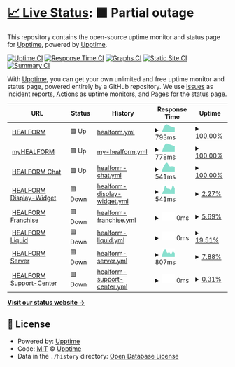 # [📈 Live Status](https://demo.upptime.js.org): <!--live status--> **🟧 Partial outage**

This repository contains the open-source uptime monitor and status page for [Upptime](https://upptime.js.org), powered by [Upptime](https://github.com/upptime/upptime).

[![Uptime CI](https://github.com/HEALFORM/status/workflows/Uptime%20CI/badge.svg)](https://github.com/HEALFORM/status/actions?query=workflow%3A%22Uptime+CI%22)
[![Response Time CI](https://github.com/HEALFORM/status/workflows/Response%20Time%20CI/badge.svg)](https://github.com/HEALFORM/status/actions?query=workflow%3A%22Response+Time+CI%22)
[![Graphs CI](https://github.com/HEALFORM/status/workflows/Graphs%20CI/badge.svg)](https://github.com/HEALFORM/status/actions?query=workflow%3A%22Graphs+CI%22)
[![Static Site CI](https://github.com/HEALFORM/status/workflows/Static%20Site%20CI/badge.svg)](https://github.com/HEALFORM/status/actions?query=workflow%3A%22Static+Site+CI%22)
[![Summary CI](https://github.com/HEALFORM/status/workflows/Summary%20CI/badge.svg)](https://github.com/HEALFORM/status/actions?query=workflow%3A%22Summary+CI%22)

With [Upptime](https://upptime.js.org), you can get your own unlimited and free uptime monitor and status page, powered entirely by a GitHub repository. We use [Issues](https://github.com/upptime/upptime/issues) as incident reports, [Actions](https://github.com/HEALFORM/status/actions) as uptime monitors, and [Pages](https://demo.upptime.js.org) for the status page.

<!--start: status pages-->
<!-- This summary is generated by Upptime (https://github.com/upptime/upptime) -->
<!-- Do not edit this manually, your changes will be overwritten -->
<!-- prettier-ignore -->
| URL | Status | History | Response Time | Uptime |
| --- | ------ | ------- | ------------- | ------ |
| <img alt="" src="https://favicons.githubusercontent.com/www.healform.de" height="13"> [HEALFORM](https://www.healform.de) | 🟩 Up | [healform.yml](https://github.com/HEALFORM/status/commits/HEAD/history/healform.yml) | <details><summary><img alt="Response time graph" src="./graphs/healform/response-time-week.png" height="20"> 793ms</summary><br><a href="https://HEALFORM.github.io/status/history/healform"><img alt="Response time 793" src="https://img.shields.io/endpoint?url=https%3A%2F%2Fraw.githubusercontent.com%2FHEALFORM%2Fstatus%2FHEAD%2Fapi%2Fhealform%2Fresponse-time.json"></a><br><a href="https://HEALFORM.github.io/status/history/healform"><img alt="24-hour response time 793" src="https://img.shields.io/endpoint?url=https%3A%2F%2Fraw.githubusercontent.com%2FHEALFORM%2Fstatus%2FHEAD%2Fapi%2Fhealform%2Fresponse-time-day.json"></a><br><a href="https://HEALFORM.github.io/status/history/healform"><img alt="7-day response time 793" src="https://img.shields.io/endpoint?url=https%3A%2F%2Fraw.githubusercontent.com%2FHEALFORM%2Fstatus%2FHEAD%2Fapi%2Fhealform%2Fresponse-time-week.json"></a><br><a href="https://HEALFORM.github.io/status/history/healform"><img alt="30-day response time 793" src="https://img.shields.io/endpoint?url=https%3A%2F%2Fraw.githubusercontent.com%2FHEALFORM%2Fstatus%2FHEAD%2Fapi%2Fhealform%2Fresponse-time-month.json"></a><br><a href="https://HEALFORM.github.io/status/history/healform"><img alt="1-year response time 793" src="https://img.shields.io/endpoint?url=https%3A%2F%2Fraw.githubusercontent.com%2FHEALFORM%2Fstatus%2FHEAD%2Fapi%2Fhealform%2Fresponse-time-year.json"></a></details> | <details><summary><a href="https://HEALFORM.github.io/status/history/healform">100.00%</a></summary><a href="https://HEALFORM.github.io/status/history/healform"><img alt="All-time uptime 100.00%" src="https://img.shields.io/endpoint?url=https%3A%2F%2Fraw.githubusercontent.com%2FHEALFORM%2Fstatus%2FHEAD%2Fapi%2Fhealform%2Fuptime.json"></a><br><a href="https://HEALFORM.github.io/status/history/healform"><img alt="24-hour uptime 100.00%" src="https://img.shields.io/endpoint?url=https%3A%2F%2Fraw.githubusercontent.com%2FHEALFORM%2Fstatus%2FHEAD%2Fapi%2Fhealform%2Fuptime-day.json"></a><br><a href="https://HEALFORM.github.io/status/history/healform"><img alt="7-day uptime 100.00%" src="https://img.shields.io/endpoint?url=https%3A%2F%2Fraw.githubusercontent.com%2FHEALFORM%2Fstatus%2FHEAD%2Fapi%2Fhealform%2Fuptime-week.json"></a><br><a href="https://HEALFORM.github.io/status/history/healform"><img alt="30-day uptime 100.00%" src="https://img.shields.io/endpoint?url=https%3A%2F%2Fraw.githubusercontent.com%2FHEALFORM%2Fstatus%2FHEAD%2Fapi%2Fhealform%2Fuptime-month.json"></a><br><a href="https://HEALFORM.github.io/status/history/healform"><img alt="1-year uptime 100.00%" src="https://img.shields.io/endpoint?url=https%3A%2F%2Fraw.githubusercontent.com%2FHEALFORM%2Fstatus%2FHEAD%2Fapi%2Fhealform%2Fuptime-year.json"></a></details>
| <img alt="" src="https://favicons.githubusercontent.com/my.healform.de" height="13"> [myHEALFORM](https://my.healform.de) | 🟩 Up | [my-healform.yml](https://github.com/HEALFORM/status/commits/HEAD/history/my-healform.yml) | <details><summary><img alt="Response time graph" src="./graphs/my-healform/response-time-week.png" height="20"> 778ms</summary><br><a href="https://HEALFORM.github.io/status/history/my-healform"><img alt="Response time 778" src="https://img.shields.io/endpoint?url=https%3A%2F%2Fraw.githubusercontent.com%2FHEALFORM%2Fstatus%2FHEAD%2Fapi%2Fmy-healform%2Fresponse-time.json"></a><br><a href="https://HEALFORM.github.io/status/history/my-healform"><img alt="24-hour response time 778" src="https://img.shields.io/endpoint?url=https%3A%2F%2Fraw.githubusercontent.com%2FHEALFORM%2Fstatus%2FHEAD%2Fapi%2Fmy-healform%2Fresponse-time-day.json"></a><br><a href="https://HEALFORM.github.io/status/history/my-healform"><img alt="7-day response time 778" src="https://img.shields.io/endpoint?url=https%3A%2F%2Fraw.githubusercontent.com%2FHEALFORM%2Fstatus%2FHEAD%2Fapi%2Fmy-healform%2Fresponse-time-week.json"></a><br><a href="https://HEALFORM.github.io/status/history/my-healform"><img alt="30-day response time 778" src="https://img.shields.io/endpoint?url=https%3A%2F%2Fraw.githubusercontent.com%2FHEALFORM%2Fstatus%2FHEAD%2Fapi%2Fmy-healform%2Fresponse-time-month.json"></a><br><a href="https://HEALFORM.github.io/status/history/my-healform"><img alt="1-year response time 778" src="https://img.shields.io/endpoint?url=https%3A%2F%2Fraw.githubusercontent.com%2FHEALFORM%2Fstatus%2FHEAD%2Fapi%2Fmy-healform%2Fresponse-time-year.json"></a></details> | <details><summary><a href="https://HEALFORM.github.io/status/history/my-healform">100.00%</a></summary><a href="https://HEALFORM.github.io/status/history/my-healform"><img alt="All-time uptime 100.00%" src="https://img.shields.io/endpoint?url=https%3A%2F%2Fraw.githubusercontent.com%2FHEALFORM%2Fstatus%2FHEAD%2Fapi%2Fmy-healform%2Fuptime.json"></a><br><a href="https://HEALFORM.github.io/status/history/my-healform"><img alt="24-hour uptime 100.00%" src="https://img.shields.io/endpoint?url=https%3A%2F%2Fraw.githubusercontent.com%2FHEALFORM%2Fstatus%2FHEAD%2Fapi%2Fmy-healform%2Fuptime-day.json"></a><br><a href="https://HEALFORM.github.io/status/history/my-healform"><img alt="7-day uptime 100.00%" src="https://img.shields.io/endpoint?url=https%3A%2F%2Fraw.githubusercontent.com%2FHEALFORM%2Fstatus%2FHEAD%2Fapi%2Fmy-healform%2Fuptime-week.json"></a><br><a href="https://HEALFORM.github.io/status/history/my-healform"><img alt="30-day uptime 100.00%" src="https://img.shields.io/endpoint?url=https%3A%2F%2Fraw.githubusercontent.com%2FHEALFORM%2Fstatus%2FHEAD%2Fapi%2Fmy-healform%2Fuptime-month.json"></a><br><a href="https://HEALFORM.github.io/status/history/my-healform"><img alt="1-year uptime 100.00%" src="https://img.shields.io/endpoint?url=https%3A%2F%2Fraw.githubusercontent.com%2FHEALFORM%2Fstatus%2FHEAD%2Fapi%2Fmy-healform%2Fuptime-year.json"></a></details>
| <img alt="" src="https://favicons.githubusercontent.com/chat.healform.de" height="13"> [HEALFORM Chat](https://chat.healform.de) | 🟩 Up | [healform-chat.yml](https://github.com/HEALFORM/status/commits/HEAD/history/healform-chat.yml) | <details><summary><img alt="Response time graph" src="./graphs/healform-chat/response-time-week.png" height="20"> 541ms</summary><br><a href="https://HEALFORM.github.io/status/history/healform-chat"><img alt="Response time 541" src="https://img.shields.io/endpoint?url=https%3A%2F%2Fraw.githubusercontent.com%2FHEALFORM%2Fstatus%2FHEAD%2Fapi%2Fhealform-chat%2Fresponse-time.json"></a><br><a href="https://HEALFORM.github.io/status/history/healform-chat"><img alt="24-hour response time 541" src="https://img.shields.io/endpoint?url=https%3A%2F%2Fraw.githubusercontent.com%2FHEALFORM%2Fstatus%2FHEAD%2Fapi%2Fhealform-chat%2Fresponse-time-day.json"></a><br><a href="https://HEALFORM.github.io/status/history/healform-chat"><img alt="7-day response time 541" src="https://img.shields.io/endpoint?url=https%3A%2F%2Fraw.githubusercontent.com%2FHEALFORM%2Fstatus%2FHEAD%2Fapi%2Fhealform-chat%2Fresponse-time-week.json"></a><br><a href="https://HEALFORM.github.io/status/history/healform-chat"><img alt="30-day response time 541" src="https://img.shields.io/endpoint?url=https%3A%2F%2Fraw.githubusercontent.com%2FHEALFORM%2Fstatus%2FHEAD%2Fapi%2Fhealform-chat%2Fresponse-time-month.json"></a><br><a href="https://HEALFORM.github.io/status/history/healform-chat"><img alt="1-year response time 541" src="https://img.shields.io/endpoint?url=https%3A%2F%2Fraw.githubusercontent.com%2FHEALFORM%2Fstatus%2FHEAD%2Fapi%2Fhealform-chat%2Fresponse-time-year.json"></a></details> | <details><summary><a href="https://HEALFORM.github.io/status/history/healform-chat">100.00%</a></summary><a href="https://HEALFORM.github.io/status/history/healform-chat"><img alt="All-time uptime 100.00%" src="https://img.shields.io/endpoint?url=https%3A%2F%2Fraw.githubusercontent.com%2FHEALFORM%2Fstatus%2FHEAD%2Fapi%2Fhealform-chat%2Fuptime.json"></a><br><a href="https://HEALFORM.github.io/status/history/healform-chat"><img alt="24-hour uptime 100.00%" src="https://img.shields.io/endpoint?url=https%3A%2F%2Fraw.githubusercontent.com%2FHEALFORM%2Fstatus%2FHEAD%2Fapi%2Fhealform-chat%2Fuptime-day.json"></a><br><a href="https://HEALFORM.github.io/status/history/healform-chat"><img alt="7-day uptime 100.00%" src="https://img.shields.io/endpoint?url=https%3A%2F%2Fraw.githubusercontent.com%2FHEALFORM%2Fstatus%2FHEAD%2Fapi%2Fhealform-chat%2Fuptime-week.json"></a><br><a href="https://HEALFORM.github.io/status/history/healform-chat"><img alt="30-day uptime 100.00%" src="https://img.shields.io/endpoint?url=https%3A%2F%2Fraw.githubusercontent.com%2FHEALFORM%2Fstatus%2FHEAD%2Fapi%2Fhealform-chat%2Fuptime-month.json"></a><br><a href="https://HEALFORM.github.io/status/history/healform-chat"><img alt="1-year uptime 100.00%" src="https://img.shields.io/endpoint?url=https%3A%2F%2Fraw.githubusercontent.com%2FHEALFORM%2Fstatus%2FHEAD%2Fapi%2Fhealform-chat%2Fuptime-year.json"></a></details>
| <img alt="" src="https://favicons.githubusercontent.com/display-widget.healform.de" height="13"> [HEALFORM Display-Widget](https://display-widget.healform.de) | 🟥 Down | [healform-display-widget.yml](https://github.com/HEALFORM/status/commits/HEAD/history/healform-display-widget.yml) | <details><summary><img alt="Response time graph" src="./graphs/healform-display-widget/response-time-week.png" height="20"> 541ms</summary><br><a href="https://HEALFORM.github.io/status/history/healform-display-widget"><img alt="Response time 541" src="https://img.shields.io/endpoint?url=https%3A%2F%2Fraw.githubusercontent.com%2FHEALFORM%2Fstatus%2FHEAD%2Fapi%2Fhealform-display-widget%2Fresponse-time.json"></a><br><a href="https://HEALFORM.github.io/status/history/healform-display-widget"><img alt="24-hour response time 541" src="https://img.shields.io/endpoint?url=https%3A%2F%2Fraw.githubusercontent.com%2FHEALFORM%2Fstatus%2FHEAD%2Fapi%2Fhealform-display-widget%2Fresponse-time-day.json"></a><br><a href="https://HEALFORM.github.io/status/history/healform-display-widget"><img alt="7-day response time 541" src="https://img.shields.io/endpoint?url=https%3A%2F%2Fraw.githubusercontent.com%2FHEALFORM%2Fstatus%2FHEAD%2Fapi%2Fhealform-display-widget%2Fresponse-time-week.json"></a><br><a href="https://HEALFORM.github.io/status/history/healform-display-widget"><img alt="30-day response time 541" src="https://img.shields.io/endpoint?url=https%3A%2F%2Fraw.githubusercontent.com%2FHEALFORM%2Fstatus%2FHEAD%2Fapi%2Fhealform-display-widget%2Fresponse-time-month.json"></a><br><a href="https://HEALFORM.github.io/status/history/healform-display-widget"><img alt="1-year response time 541" src="https://img.shields.io/endpoint?url=https%3A%2F%2Fraw.githubusercontent.com%2FHEALFORM%2Fstatus%2FHEAD%2Fapi%2Fhealform-display-widget%2Fresponse-time-year.json"></a></details> | <details><summary><a href="https://HEALFORM.github.io/status/history/healform-display-widget">2.27%</a></summary><a href="https://HEALFORM.github.io/status/history/healform-display-widget"><img alt="All-time uptime 2.27%" src="https://img.shields.io/endpoint?url=https%3A%2F%2Fraw.githubusercontent.com%2FHEALFORM%2Fstatus%2FHEAD%2Fapi%2Fhealform-display-widget%2Fuptime.json"></a><br><a href="https://HEALFORM.github.io/status/history/healform-display-widget"><img alt="24-hour uptime 2.27%" src="https://img.shields.io/endpoint?url=https%3A%2F%2Fraw.githubusercontent.com%2FHEALFORM%2Fstatus%2FHEAD%2Fapi%2Fhealform-display-widget%2Fuptime-day.json"></a><br><a href="https://HEALFORM.github.io/status/history/healform-display-widget"><img alt="7-day uptime 2.27%" src="https://img.shields.io/endpoint?url=https%3A%2F%2Fraw.githubusercontent.com%2FHEALFORM%2Fstatus%2FHEAD%2Fapi%2Fhealform-display-widget%2Fuptime-week.json"></a><br><a href="https://HEALFORM.github.io/status/history/healform-display-widget"><img alt="30-day uptime 2.27%" src="https://img.shields.io/endpoint?url=https%3A%2F%2Fraw.githubusercontent.com%2FHEALFORM%2Fstatus%2FHEAD%2Fapi%2Fhealform-display-widget%2Fuptime-month.json"></a><br><a href="https://HEALFORM.github.io/status/history/healform-display-widget"><img alt="1-year uptime 2.27%" src="https://img.shields.io/endpoint?url=https%3A%2F%2Fraw.githubusercontent.com%2FHEALFORM%2Fstatus%2FHEAD%2Fapi%2Fhealform-display-widget%2Fuptime-year.json"></a></details>
| <img alt="" src="https://favicons.githubusercontent.com/franchise.healform.de" height="13"> [HEALFORM Franchise](https://franchise.healform.de) | 🟥 Down | [healform-franchise.yml](https://github.com/HEALFORM/status/commits/HEAD/history/healform-franchise.yml) | <details><summary><img alt="Response time graph" src="./graphs/healform-franchise/response-time-week.png" height="20"> 0ms</summary><br><a href="https://HEALFORM.github.io/status/history/healform-franchise"><img alt="Response time 0" src="https://img.shields.io/endpoint?url=https%3A%2F%2Fraw.githubusercontent.com%2FHEALFORM%2Fstatus%2FHEAD%2Fapi%2Fhealform-franchise%2Fresponse-time.json"></a><br><a href="https://HEALFORM.github.io/status/history/healform-franchise"><img alt="24-hour response time 0" src="https://img.shields.io/endpoint?url=https%3A%2F%2Fraw.githubusercontent.com%2FHEALFORM%2Fstatus%2FHEAD%2Fapi%2Fhealform-franchise%2Fresponse-time-day.json"></a><br><a href="https://HEALFORM.github.io/status/history/healform-franchise"><img alt="7-day response time 0" src="https://img.shields.io/endpoint?url=https%3A%2F%2Fraw.githubusercontent.com%2FHEALFORM%2Fstatus%2FHEAD%2Fapi%2Fhealform-franchise%2Fresponse-time-week.json"></a><br><a href="https://HEALFORM.github.io/status/history/healform-franchise"><img alt="30-day response time 0" src="https://img.shields.io/endpoint?url=https%3A%2F%2Fraw.githubusercontent.com%2FHEALFORM%2Fstatus%2FHEAD%2Fapi%2Fhealform-franchise%2Fresponse-time-month.json"></a><br><a href="https://HEALFORM.github.io/status/history/healform-franchise"><img alt="1-year response time 0" src="https://img.shields.io/endpoint?url=https%3A%2F%2Fraw.githubusercontent.com%2FHEALFORM%2Fstatus%2FHEAD%2Fapi%2Fhealform-franchise%2Fresponse-time-year.json"></a></details> | <details><summary><a href="https://HEALFORM.github.io/status/history/healform-franchise">5.69%</a></summary><a href="https://HEALFORM.github.io/status/history/healform-franchise"><img alt="All-time uptime 5.69%" src="https://img.shields.io/endpoint?url=https%3A%2F%2Fraw.githubusercontent.com%2FHEALFORM%2Fstatus%2FHEAD%2Fapi%2Fhealform-franchise%2Fuptime.json"></a><br><a href="https://HEALFORM.github.io/status/history/healform-franchise"><img alt="24-hour uptime 5.69%" src="https://img.shields.io/endpoint?url=https%3A%2F%2Fraw.githubusercontent.com%2FHEALFORM%2Fstatus%2FHEAD%2Fapi%2Fhealform-franchise%2Fuptime-day.json"></a><br><a href="https://HEALFORM.github.io/status/history/healform-franchise"><img alt="7-day uptime 5.69%" src="https://img.shields.io/endpoint?url=https%3A%2F%2Fraw.githubusercontent.com%2FHEALFORM%2Fstatus%2FHEAD%2Fapi%2Fhealform-franchise%2Fuptime-week.json"></a><br><a href="https://HEALFORM.github.io/status/history/healform-franchise"><img alt="30-day uptime 5.69%" src="https://img.shields.io/endpoint?url=https%3A%2F%2Fraw.githubusercontent.com%2FHEALFORM%2Fstatus%2FHEAD%2Fapi%2Fhealform-franchise%2Fuptime-month.json"></a><br><a href="https://HEALFORM.github.io/status/history/healform-franchise"><img alt="1-year uptime 5.69%" src="https://img.shields.io/endpoint?url=https%3A%2F%2Fraw.githubusercontent.com%2FHEALFORM%2Fstatus%2FHEAD%2Fapi%2Fhealform-franchise%2Fuptime-year.json"></a></details>
| <img alt="" src="https://favicons.githubusercontent.com/liquid.healform.de" height="13"> [HEALFORM Liquid](https://liquid.healform.de) | 🟥 Down | [healform-liquid.yml](https://github.com/HEALFORM/status/commits/HEAD/history/healform-liquid.yml) | <details><summary><img alt="Response time graph" src="./graphs/healform-liquid/response-time-week.png" height="20"> 0ms</summary><br><a href="https://HEALFORM.github.io/status/history/healform-liquid"><img alt="Response time 0" src="https://img.shields.io/endpoint?url=https%3A%2F%2Fraw.githubusercontent.com%2FHEALFORM%2Fstatus%2FHEAD%2Fapi%2Fhealform-liquid%2Fresponse-time.json"></a><br><a href="https://HEALFORM.github.io/status/history/healform-liquid"><img alt="24-hour response time 0" src="https://img.shields.io/endpoint?url=https%3A%2F%2Fraw.githubusercontent.com%2FHEALFORM%2Fstatus%2FHEAD%2Fapi%2Fhealform-liquid%2Fresponse-time-day.json"></a><br><a href="https://HEALFORM.github.io/status/history/healform-liquid"><img alt="7-day response time 0" src="https://img.shields.io/endpoint?url=https%3A%2F%2Fraw.githubusercontent.com%2FHEALFORM%2Fstatus%2FHEAD%2Fapi%2Fhealform-liquid%2Fresponse-time-week.json"></a><br><a href="https://HEALFORM.github.io/status/history/healform-liquid"><img alt="30-day response time 0" src="https://img.shields.io/endpoint?url=https%3A%2F%2Fraw.githubusercontent.com%2FHEALFORM%2Fstatus%2FHEAD%2Fapi%2Fhealform-liquid%2Fresponse-time-month.json"></a><br><a href="https://HEALFORM.github.io/status/history/healform-liquid"><img alt="1-year response time 0" src="https://img.shields.io/endpoint?url=https%3A%2F%2Fraw.githubusercontent.com%2FHEALFORM%2Fstatus%2FHEAD%2Fapi%2Fhealform-liquid%2Fresponse-time-year.json"></a></details> | <details><summary><a href="https://HEALFORM.github.io/status/history/healform-liquid">19.51%</a></summary><a href="https://HEALFORM.github.io/status/history/healform-liquid"><img alt="All-time uptime 19.51%" src="https://img.shields.io/endpoint?url=https%3A%2F%2Fraw.githubusercontent.com%2FHEALFORM%2Fstatus%2FHEAD%2Fapi%2Fhealform-liquid%2Fuptime.json"></a><br><a href="https://HEALFORM.github.io/status/history/healform-liquid"><img alt="24-hour uptime 19.51%" src="https://img.shields.io/endpoint?url=https%3A%2F%2Fraw.githubusercontent.com%2FHEALFORM%2Fstatus%2FHEAD%2Fapi%2Fhealform-liquid%2Fuptime-day.json"></a><br><a href="https://HEALFORM.github.io/status/history/healform-liquid"><img alt="7-day uptime 19.51%" src="https://img.shields.io/endpoint?url=https%3A%2F%2Fraw.githubusercontent.com%2FHEALFORM%2Fstatus%2FHEAD%2Fapi%2Fhealform-liquid%2Fuptime-week.json"></a><br><a href="https://HEALFORM.github.io/status/history/healform-liquid"><img alt="30-day uptime 19.51%" src="https://img.shields.io/endpoint?url=https%3A%2F%2Fraw.githubusercontent.com%2FHEALFORM%2Fstatus%2FHEAD%2Fapi%2Fhealform-liquid%2Fuptime-month.json"></a><br><a href="https://HEALFORM.github.io/status/history/healform-liquid"><img alt="1-year uptime 19.51%" src="https://img.shields.io/endpoint?url=https%3A%2F%2Fraw.githubusercontent.com%2FHEALFORM%2Fstatus%2FHEAD%2Fapi%2Fhealform-liquid%2Fuptime-year.json"></a></details>
| <img alt="" src="https://favicons.githubusercontent.com/api.healform.de" height="13"> [HEALFORM Server](https://api.healform.de) | 🟥 Down | [healform-server.yml](https://github.com/HEALFORM/status/commits/HEAD/history/healform-server.yml) | <details><summary><img alt="Response time graph" src="./graphs/healform-server/response-time-week.png" height="20"> 807ms</summary><br><a href="https://HEALFORM.github.io/status/history/healform-server"><img alt="Response time 807" src="https://img.shields.io/endpoint?url=https%3A%2F%2Fraw.githubusercontent.com%2FHEALFORM%2Fstatus%2FHEAD%2Fapi%2Fhealform-server%2Fresponse-time.json"></a><br><a href="https://HEALFORM.github.io/status/history/healform-server"><img alt="24-hour response time 807" src="https://img.shields.io/endpoint?url=https%3A%2F%2Fraw.githubusercontent.com%2FHEALFORM%2Fstatus%2FHEAD%2Fapi%2Fhealform-server%2Fresponse-time-day.json"></a><br><a href="https://HEALFORM.github.io/status/history/healform-server"><img alt="7-day response time 807" src="https://img.shields.io/endpoint?url=https%3A%2F%2Fraw.githubusercontent.com%2FHEALFORM%2Fstatus%2FHEAD%2Fapi%2Fhealform-server%2Fresponse-time-week.json"></a><br><a href="https://HEALFORM.github.io/status/history/healform-server"><img alt="30-day response time 807" src="https://img.shields.io/endpoint?url=https%3A%2F%2Fraw.githubusercontent.com%2FHEALFORM%2Fstatus%2FHEAD%2Fapi%2Fhealform-server%2Fresponse-time-month.json"></a><br><a href="https://HEALFORM.github.io/status/history/healform-server"><img alt="1-year response time 807" src="https://img.shields.io/endpoint?url=https%3A%2F%2Fraw.githubusercontent.com%2FHEALFORM%2Fstatus%2FHEAD%2Fapi%2Fhealform-server%2Fresponse-time-year.json"></a></details> | <details><summary><a href="https://HEALFORM.github.io/status/history/healform-server">7.88%</a></summary><a href="https://HEALFORM.github.io/status/history/healform-server"><img alt="All-time uptime 7.88%" src="https://img.shields.io/endpoint?url=https%3A%2F%2Fraw.githubusercontent.com%2FHEALFORM%2Fstatus%2FHEAD%2Fapi%2Fhealform-server%2Fuptime.json"></a><br><a href="https://HEALFORM.github.io/status/history/healform-server"><img alt="24-hour uptime 7.88%" src="https://img.shields.io/endpoint?url=https%3A%2F%2Fraw.githubusercontent.com%2FHEALFORM%2Fstatus%2FHEAD%2Fapi%2Fhealform-server%2Fuptime-day.json"></a><br><a href="https://HEALFORM.github.io/status/history/healform-server"><img alt="7-day uptime 7.88%" src="https://img.shields.io/endpoint?url=https%3A%2F%2Fraw.githubusercontent.com%2FHEALFORM%2Fstatus%2FHEAD%2Fapi%2Fhealform-server%2Fuptime-week.json"></a><br><a href="https://HEALFORM.github.io/status/history/healform-server"><img alt="30-day uptime 7.88%" src="https://img.shields.io/endpoint?url=https%3A%2F%2Fraw.githubusercontent.com%2FHEALFORM%2Fstatus%2FHEAD%2Fapi%2Fhealform-server%2Fuptime-month.json"></a><br><a href="https://HEALFORM.github.io/status/history/healform-server"><img alt="1-year uptime 7.88%" src="https://img.shields.io/endpoint?url=https%3A%2F%2Fraw.githubusercontent.com%2FHEALFORM%2Fstatus%2FHEAD%2Fapi%2Fhealform-server%2Fuptime-year.json"></a></details>
| <img alt="" src="https://favicons.githubusercontent.com/support.healform.de" height="13"> [HEALFORM Support-Center](https://support.healform.de) | 🟥 Down | [healform-support-center.yml](https://github.com/HEALFORM/status/commits/HEAD/history/healform-support-center.yml) | <details><summary><img alt="Response time graph" src="./graphs/healform-support-center/response-time-week.png" height="20"> 0ms</summary><br><a href="https://HEALFORM.github.io/status/history/healform-support-center"><img alt="Response time 0" src="https://img.shields.io/endpoint?url=https%3A%2F%2Fraw.githubusercontent.com%2FHEALFORM%2Fstatus%2FHEAD%2Fapi%2Fhealform-support-center%2Fresponse-time.json"></a><br><a href="https://HEALFORM.github.io/status/history/healform-support-center"><img alt="24-hour response time 0" src="https://img.shields.io/endpoint?url=https%3A%2F%2Fraw.githubusercontent.com%2FHEALFORM%2Fstatus%2FHEAD%2Fapi%2Fhealform-support-center%2Fresponse-time-day.json"></a><br><a href="https://HEALFORM.github.io/status/history/healform-support-center"><img alt="7-day response time 0" src="https://img.shields.io/endpoint?url=https%3A%2F%2Fraw.githubusercontent.com%2FHEALFORM%2Fstatus%2FHEAD%2Fapi%2Fhealform-support-center%2Fresponse-time-week.json"></a><br><a href="https://HEALFORM.github.io/status/history/healform-support-center"><img alt="30-day response time 0" src="https://img.shields.io/endpoint?url=https%3A%2F%2Fraw.githubusercontent.com%2FHEALFORM%2Fstatus%2FHEAD%2Fapi%2Fhealform-support-center%2Fresponse-time-month.json"></a><br><a href="https://HEALFORM.github.io/status/history/healform-support-center"><img alt="1-year response time 0" src="https://img.shields.io/endpoint?url=https%3A%2F%2Fraw.githubusercontent.com%2FHEALFORM%2Fstatus%2FHEAD%2Fapi%2Fhealform-support-center%2Fresponse-time-year.json"></a></details> | <details><summary><a href="https://HEALFORM.github.io/status/history/healform-support-center">0.31%</a></summary><a href="https://HEALFORM.github.io/status/history/healform-support-center"><img alt="All-time uptime 0.31%" src="https://img.shields.io/endpoint?url=https%3A%2F%2Fraw.githubusercontent.com%2FHEALFORM%2Fstatus%2FHEAD%2Fapi%2Fhealform-support-center%2Fuptime.json"></a><br><a href="https://HEALFORM.github.io/status/history/healform-support-center"><img alt="24-hour uptime 0.31%" src="https://img.shields.io/endpoint?url=https%3A%2F%2Fraw.githubusercontent.com%2FHEALFORM%2Fstatus%2FHEAD%2Fapi%2Fhealform-support-center%2Fuptime-day.json"></a><br><a href="https://HEALFORM.github.io/status/history/healform-support-center"><img alt="7-day uptime 0.31%" src="https://img.shields.io/endpoint?url=https%3A%2F%2Fraw.githubusercontent.com%2FHEALFORM%2Fstatus%2FHEAD%2Fapi%2Fhealform-support-center%2Fuptime-week.json"></a><br><a href="https://HEALFORM.github.io/status/history/healform-support-center"><img alt="30-day uptime 0.31%" src="https://img.shields.io/endpoint?url=https%3A%2F%2Fraw.githubusercontent.com%2FHEALFORM%2Fstatus%2FHEAD%2Fapi%2Fhealform-support-center%2Fuptime-month.json"></a><br><a href="https://HEALFORM.github.io/status/history/healform-support-center"><img alt="1-year uptime 0.31%" src="https://img.shields.io/endpoint?url=https%3A%2F%2Fraw.githubusercontent.com%2FHEALFORM%2Fstatus%2FHEAD%2Fapi%2Fhealform-support-center%2Fuptime-year.json"></a></details>

<!--end: status pages-->

[**Visit our status website →**](https://demo.upptime.js.org)

## 📄 License

- Powered by: [Upptime](https://github.com/upptime/upptime)
- Code: [MIT](./LICENSE) © [Upptime](https://upptime.js.org)
- Data in the `./history` directory: [Open Database License](https://opendatacommons.org/licenses/odbl/1-0/)
